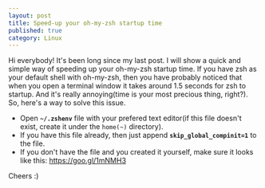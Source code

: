 ```yaml
---
layout: post
title: Speed-up your oh-my-zsh startup time
published: true
category: Linux
---
```


Hi everybody! It's been long since my last post. I will show a quick and simple way of speeding up your oh-my-zsh startup time.
If you have zsh as your default shell with oh-my-zsh, then you have probably noticed that when you open a terminal window 
it takes around 1.5 seconds for zsh to startup. And it's really annoying(time is your most precious thing, right?). So, here's a
way to solve this issue.

- Open **`~/.zshenv`** file with your prefered text editor(if this file doesn't exist, create it under the `home(~)` directory). 
- If you have this file already, then just append **`skip_global_compinit=1`** to the file.
- If you don't have the file and you created it yourself, make sure it looks like this: https://goo.gl/1mNMH3

Cheers :)
